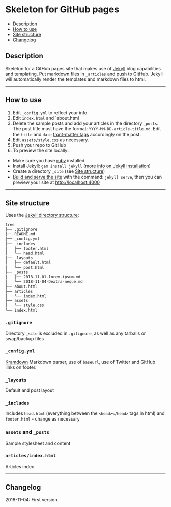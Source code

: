 # Skeleton for GitHub pages

+ [Description](#description)
+ [How to use](#how-to-use)
+ [Site structure](#site-structure)
+ [Changelog](#changelog)

## Description

Skeleton for a GitHub pages site that makes use of [Jekyll](https://jekyllrb.com) blog capabilities and templating. Put markdown files in `_articles` and push to GitHub. Jekyll will automatically render the templates and markdown files to html. 

---

## How to use

1. Edit `_config.yml` to reflect your info
2. Edit `index.html` and `about.html
3. Delete the sample posts and add your articles in the directory `_posts`. The post title must have the format: `YYYY-MM-DD-article-title.md`. Edit the `title` and `date` [front-matter tags](https://jekyllrb.com/docs/front-matter/) accordingly on the post.
4. Edit `assets/style.css` as necessary.
5. Push your repo to GitHub
6. To preview the site locally:
  + Make sure you have [ruby](https://www.ruby-lang.org/en/documentation/installation/) installed
  + Install Jekyll: `gem install jekyll` ([more info on Jekyll installation](https://jekyllrb.com/docs/installation/))
  + Create a directory `_site` (see [Site structure](#site-structure))
  + [Build and serve the site](https://jekyllrb.com/docs/step-by-step/01-setup/#build) with the command: `jekyll serve`, then you can preview your site at [http://localhost:4000](http://localhost:4000)

---

## Site structure

Uses the [Jekyll directory structure](https://jekyllrb.com/docs/structure/):

```sh
tree
├── .gitignore
├── README.md
├── _config.yml
├── _includes
│   ├── footer.html
│   └── head.html
├── _layouts
│   ├── default.html
│   └── post.html
├── _posts
│   ├── 2018-11-01-lorem-ipsum.md
│   └── 2018-11-04-Dextra-neque.md
├── about.html
├── articles
│   └── index.html
├── assets
│   └── style.css
└── index.html

```

### `.gitignore`

Directory `_site` is excluded in `.gitignore`, as well as any tarballs or swap/backup files

### `_config.yml`

[Kramdown](https://kramdown.gettalong.org/) Markdown parser, use of `baseurl`, use of Twitter and GitHub links on footer.

### `_layouts`

Default and post layout

### `_includes`

Includes `head.html` (everything between the `<head></head>` tags in html) and `footer.html` - change as necessary

### `assets` and `_posts`

Sample stylesheet and content

### `articles/index.html`

Articles index

---

## Changelog

2018-11-04: First version

